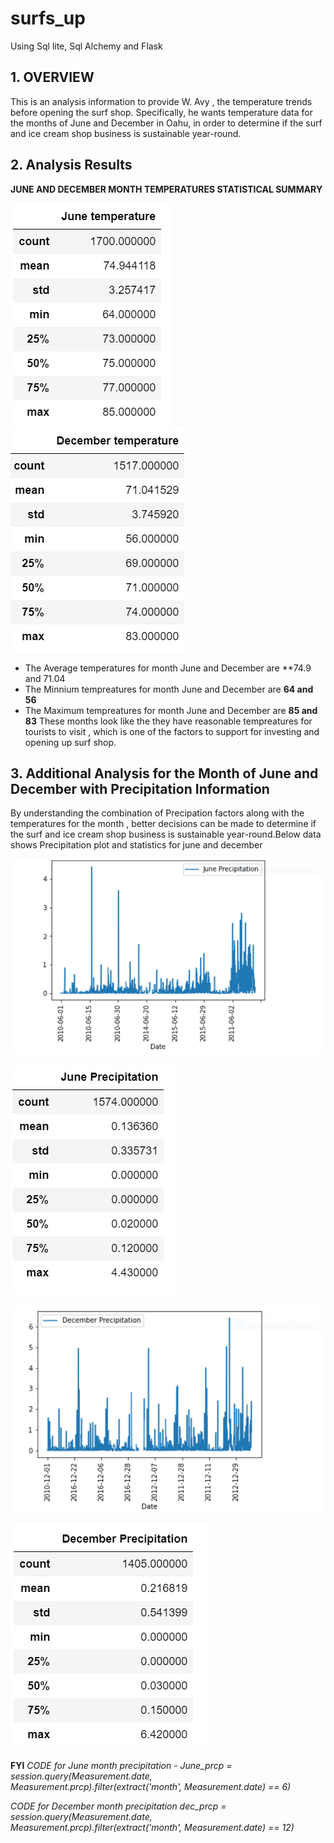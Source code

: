 # surfs_up
Using Sql lite, Sql Alchemy and Flask 
## 1. OVERVIEW
This is an analysis information to provide W. Avy , the temperature trends before opening the surf shop. Specifically, he wants temperature data for the months of June and December in Oahu, in order to determine if the surf and ice cream shop business is sustainable year-round.
## 2. Analysis Results
**JUNE  AND DECEMBER MONTH TEMPERATURES STATISTICAL SUMMARY**

![june.PNG](june.PNG)       ![december.PNG](december.PNG)


- The Average temperatures for month June and December are **74.9 and 71.04
- The Minnium tempreatures for month June and December are **64 and 56**
- The Maximum tempreatures for month June and December are **85 and 83**
These months look like the they have reasonable tempreatures  for tourists to visit , which is one of the factors to support for investing and opening  up surf shop.

## 3. Additional Analysis for the Month of June and December with Precipitation Information

By understanding  the combination of  Precipation factors along with the  temperatures for the month , better decisions can be made to 
determine if the surf and ice cream shop business is sustainable year-round.Below data shows Precipitation  plot and statistics for june and december

![June_Precipitation.PNG](June_Precipitation.PNG)    

![June_Precipitation_Stats.PNG](June_Precipitation_Stats.PNG)





![December_Precipitation.PNG](December_Precipitation.PNG)            

![December_Precipitation_Stats.PNG](December_Precipitation_Stats.PNG)


**FYI** 
*CODE  for June month precipitation - 
June_prcp = session.query(Measurement.date, Measurement.prcp).filter(extract('month', Measurement.date) == 6)*

*CODE  for December month precipitation
dec_prcp = session.query(Measurement.date, Measurement.prcp).filter(extract('month', Measurement.date) == 12)*
